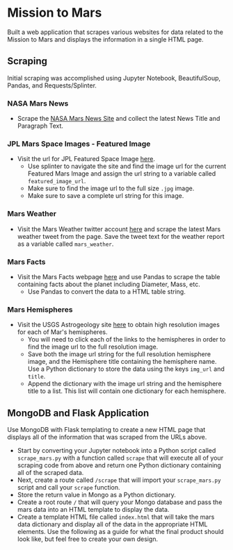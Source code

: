 # Mission to Mars

Built a web application that scrapes various websites for data related to the Mission to Mars and displays the information in a single HTML page.

## Scraping
Initial scraping was accomplished using Jupyter Notebook, BeautifulSoup, Pandas, and Requests/Splinter.

### NASA Mars News
  - Scrape the [NASA Mars News Site](https://mars.nasa.gov/news/) and collect the latest News Title and Paragraph Text.

### JPL Mars Space Images - Featured Image
  - Visit the url for JPL Featured Space Image [here](https://www.jpl.nasa.gov/spaceimages/?search=&category=Mars).
    - Use splinter to navigate the site and find the image url for the current Featured Mars Image and assign the url string to a variable called `featured_image_url`.
    - Make sure to find the image url to the full size `.jpg` image.
    - Make sure to save a complete url string for this image.

### Mars Weather
  - Visit the Mars Weather twitter account [here](https://twitter.com/marswxreport?lang=en) and scrape the latest Mars weather tweet from the page. Save the tweet text for the weather report as a variable called `mars_weather`.

### Mars Facts
  - Visit the Mars Facts webpage [here](https://space-facts.com/mars/) and use Pandas to scrape the table containing facts about the planet including Diameter, Mass, etc.
    - Use Pandas to convert the data to a HTML table string.

### Mars Hemispheres
  - Visit the USGS Astrogeology site [here](https://astrogeology.usgs.gov/search/results?q=hemisphere+enhanced&k1=target&v1=Mars) to obtain high resolution images for each of Mar's hemispheres.
    - You will need to click each of the links to the hemispheres in order to find the image url to the full resolution image.
    - Save both the image url string for the full resolution hemisphere image, and the Hemisphere title containing the hemisphere name. Use a Python dictionary to store the data using the keys `img_url` and `title`.
    - Append the dictionary with the image url string and the hemisphere title to a list. This list will contain one dictionary for each hemisphere.
    
## MongoDB and Flask Application
Use MongoDB with Flask templating to create a new HTML page that displays all of the information that was scraped from the URLs above.

- Start by converting your Jupyter notebook into a Python script called `scrape_mars.py` with a function called `scrape` that will execute all of your scraping code from above and return one Python dictionary containing all of the scraped data.
- Next, create a route called `/scrape` that will import your `scrape_mars.py` script and call your `scrape` function.
- Store the return value in Mongo as a Python dictionary.
- Create a root route `/` that will query your Mongo database and pass the mars data into an HTML template to display the data.
- Create a template HTML file called `index.html` that will take the mars data dictionary and display all of the data in the appropriate HTML elements. Use the following as a guide for what the final product should look like, but feel free to create your own design.
